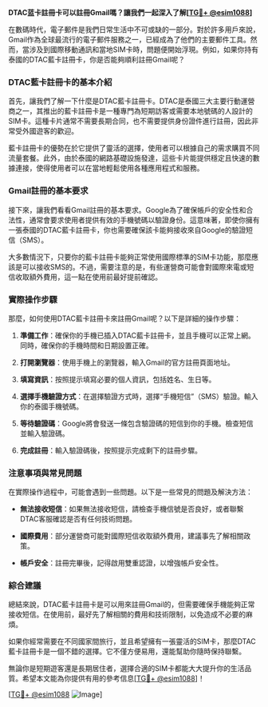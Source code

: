 **DTAC蓝卡註冊卡可以註冊Gmail嗎？讓我們一起深入了解[[TG💪+ @esim1088](https://t.me/s/esim1088)]**

在數碼時代，電子郵件是我們日常生活中不可或缺的一部分。對於許多用戶來說，Gmail作為全球最流行的電子郵件服務之一，已經成為了他們的主要郵件工具。然而，當涉及到國際移動通訊和當地SIM卡時，問題便開始浮現。例如，如果你持有泰國的DTAC藍卡註冊卡，你是否能夠順利註冊Gmail呢？

### DTAC藍卡註冊卡的基本介紹

首先，讓我們了解一下什麼是DTAC藍卡註冊卡。DTAC是泰國三大主要行動運營商之一，其推出的藍卡註冊卡是一種專門為短期訪客或需要本地號碼的人設計的SIM卡。這種卡片通常不需要長期合同，也不需要提供身份證件進行註冊，因此非常受外國遊客的歡迎。

藍卡註冊卡的優勢在於它提供了靈活的選擇，使用者可以根據自己的需求購買不同流量套餐。此外，由於泰國的網路基礎設施發達，這些卡片能提供穩定且快速的數據連接，使得使用者可以在當地輕鬆使用各種應用程式和服務。

### Gmail註冊的基本要求

接下來，讓我們看看Gmail註冊的基本要求。Google為了確保帳戶的安全性和合法性，通常會要求使用者提供有效的手機號碼以驗證身份。這意味著，即使你擁有一張泰國的DTAC藍卡註冊卡，你也需要確保該卡能夠接收來自Google的驗證短信（SMS）。

大多數情況下，只要你的藍卡註冊卡能夠正常使用國際標準的SIM卡功能，那麼應該是可以接收SMS的。不過，需要注意的是，有些運營商可能會對國際來電或短信收取額外費用，這一點在使用前最好提前確認。

### 實際操作步驟

那麼，如何使用DTAC藍卡註冊卡來註冊Gmail呢？以下是詳細的操作步驟：

1. **準備工作**：確保你的手機已插入DTAC藍卡註冊卡，並且手機可以正常上網。同時，確保你的手機時間和日期設置正確。
   
2. **打開瀏覽器**：使用手機上的瀏覽器，輸入Gmail的官方註冊頁面地址。

3. **填寫資訊**：按照提示填寫必要的個人資訊，包括姓名、生日等。

4. **選擇手機驗證方式**：在選擇驗證方式時，選擇“手機短信”（SMS）驗證。輸入你的泰國手機號碼。

5. **等待驗證碼**：Google將會發送一條包含驗證碼的短信到你的手機。檢查短信並輸入驗證碼。

6. **完成註冊**：輸入驗證碼後，按照提示完成剩下的註冊步驟。

### 注意事項與常見問題

在實際操作過程中，可能會遇到一些問題。以下是一些常見的問題及解決方法：

- **無法接收短信**：如果無法接收短信，請檢查手機信號是否良好，或者聯繫DTAC客服確認是否有任何技術問題。
  
- **國際費用**：部分運營商可能對國際短信收取額外費用，建議事先了解相關政策。

- **帳戶安全**：註冊完畢後，記得啟用雙重認證，以增強帳戶安全性。

### 綜合建議

總結來說，DTAC藍卡註冊卡是可以用來註冊Gmail的，但需要確保手機能夠正常接收短信。在使用前，最好先了解相關的費用和技術限制，以免造成不必要的麻煩。

如果你經常需要在不同國家間旅行，並且希望擁有一張靈活的SIM卡，那麼DTAC藍卡註冊卡是一個不錯的選擇。它不僅方便易用，還能幫助你隨時保持聯繫。

無論你是短期遊客還是長期居住者，選擇合適的SIM卡都能大大提升你的生活品質。希望本文能為你提供有用的參考信息[[TG💪+ @esim1088](https://t.me/s/esim1088)]！

[[TG💪+ @esim1088](https://t.me/s/esim1088) ![Image](https://i.postimg.cc/4NQfJmqS/Snipaste-2025-05-13-00-14-12.png)]
